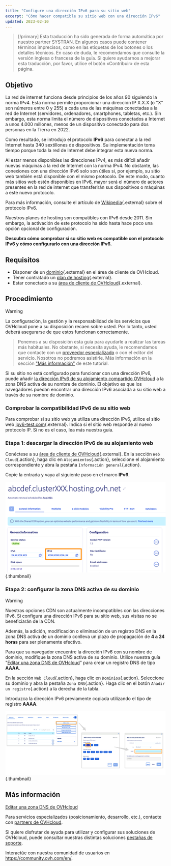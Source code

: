 ```yaml
---
title: "Configure una dirección IPv6 para su sitio web"
excerpt: "Cómo hacer compatible su sitio web con una dirección IPv6"
updated: 2023-02-10
---
```



> [!primary]
> Esta traducción ha sido generada de forma automática por nuestro partner SYSTRAN. En algunos casos puede contener términos imprecisos, como en las etiquetas de los botones o los detalles técnicos. En caso de duda, le recomendamos que consulte la versión inglesa o francesa de la guía. Si quiere ayudarnos a mejorar esta traducción, por favor, utilice el botón «Contribuir» de esta página.
>

## Objetivo

La red de internet funciona desde principios de los años 90 siguiendo la norma IPv4. Esta norma permite proporcionar una dirección IP X.X.X (o "X" son números entre 0 y 255) a cada una de las máquinas conectadas a la red de Internet (servidores, ordenadores, smartphones, tabletas, etc.). Sin embargo, esta norma limita el número de dispositivos conectados a Internet a unos 4.000 millones, menos de un dispositivo conectado para dos personas en la Tierra en 2022.

Como resultado, se introdujo el protocolo **IPv6** para conectar a la red Internet hasta 340 sextillones de dispositivos. Su implementación toma tiempo porque toda la red de Internet debe integrar esta nueva norma. 

Al estar menos disponibles las direcciones IPv4, es más difícil añadir nuevas máquinas a la red de Internet con la norma IPv4. No obstante, las conexiones con una dirección IPv6 solo son útiles si, por ejemplo, su sitio web también está disponible con el mismo protocolo. De este modo, cuanto más sitios web estén disponibles en IPv6, mayor será el número de actores presentes en la red de internet que transferirán sus dispositivos o máquinas a este nuevo protocolo.

Para más información, consulte el artículo de [Wikipedia](https://es.wikipedia.org/wiki/IPv6){.external} sobre el protocolo IPv6.

Nuestros planes de hosting son compatibles con IPv6 desde 2011. Sin embargo, la activación de este protocolo ha sido hasta hace poco una opción opcional de configuración. 

**Descubra cómo comprobar si su sitio web es compatible con el protocolo IPv6 y cómo configurarlo con una dirección IPv6.**

## Requisitos

- Disponer de un [dominio](https://www.ovhcloud.com/es-es/domains/){.external} en el área de cliente de OVHcloud.
- Tener contratado un [plan de hosting](https://www.ovhcloud.com/es-es/web-hosting/){.external}.
- Estar conectado a su [área de cliente de OVHcloud](https://www.ovh.com/auth/?action=gotomanager&from=https://www.ovh.es/&ovhSubsidiary=es){.external}.

## Procedimiento

> [!warning]
>
La configuración, la gestión y la responsabilidad de los servicios que OVHcloud pone a su disposición recaen sobre usted. Por lo tanto, usted deberá asegurarse de que estos funcionan correctamente.
> 
> Ponemos a su disposición esta guía para ayudarle a realizar las tareas más habituales. No obstante, si necesita ayuda, le recomendamos que contacte con un [proveedor especializado](https://partner.ovhcloud.com/es-es/directory/) o con el editor del servicio. Nosotros no podremos asistirle. Más información en la sección ["Más información"](#go-further) de este tutorial.
> 

Si su sitio no está configurado para funcionar con una dirección IPv6, puede añadir [la dirección IPv6 de su alojamiento compartido OVHcloud](/pages/web_cloud/web_hosting/clusters_and_shared_hosting_IP) a la zona DNS activa de su nombre de dominio. El objetivo es que los navegadores puedan encontrar una dirección IPv6 asociada a su sitio web a través de su nombre de dominio.

### Comprobar la compatibilidad IPv6 de su sitio web

Para comprobar si su sitio web ya utiliza una dirección IPv6, utilice el sitio web [ipv6-test.com](https://ipv6-test.com/validate.php){.external}. Indica si el sitio web responde al nuevo protocolo IP. Si no es el caso, lea más nuestra guía.

### Etapa 1: descargar la dirección IPv6 de su alojamiento web

Conéctese a su [área de cliente de OVHcloud](https://www.ovh.com/auth/?action=gotomanager&from=https://www.ovh.es/&ovhSubsidiary=es){.external}. En la sección `Web Cloud`{.action}, haga clic en `Alojamientos`{.action}, seleccione el alojamiento correspondiente y abra la pestaña `Información general`{.action}.

Copie la entrada y vaya al siguiente paso en el marco **IPv6**.

![IPv6](images/ipv6_01.png){.thumbnail}

### Etapa 2: configurar la zona DNS activa de su dominio

> [!warning]
>
> Nuestras opciones CDN son actualmente incompatibles con las direcciones IPv6. Si configura una dirección IPv6 para su sitio web, sus visitas no se beneficiarán de la CDN.
>
> Además, la adición, modificación o eliminación de un registro DNS en la zona DNS activa de un dominio conlleva un plazo de propagación de **4 a 24 horas** para ser plenamente efectivo.
>

Para que su navegador encuentre la dirección IPv6 con su nombre de dominio, modifique la zona DNS activa de su dominio. Utilice nuestra guía "[Editar una zona DNS de OVHcloud](/pages/web_cloud/domains/dns_zone_edit#editar-la-zona-dns-de-ovhcloud-de-un-dominio)" para crear un registro DNS de tipo **AAAA**.

En la sección `Web Cloud`{.action}, haga clic en `Dominios`{.action}. Seleccione su dominio y abra la pestaña `Zona DNS`{.action}. Haga clic en el botón `Añadir un registro`{.action} a la derecha de la tabla. 

Introduzca la dirección IPv6 previamente copiada utilizando el tipo de registro **AAAA**.

![IPv6](images/ipv6_02.png){.thumbnail}

## Más información <a name="go-further"></a>

[Editar una zona DNS de OVHcloud](/pages/web_cloud/domains/dns_zone_edit#editar-la-zona-dns-de-ovhcloud-de-un-dominio)

Para servicios especializados (posicionamiento, desarrollo, etc.), contacte con [partners de OVHcloud](https://partner.ovhcloud.com/es-es/directory/).

Si quiere disfrutar de ayuda para utilizar y configurar sus soluciones de OVHcloud, puede consultar nuestras distintas soluciones [pestañas de soporte](https://www.ovhcloud.com/es-es/support-levels/).

Interactúe con nuestra comunidad de usuarios en <https://community.ovh.com/en/>.